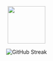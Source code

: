<div id="header" align="center">
  <img src="https://media.giphy.com/media/M9gbBd9nbDrOTu1Mqx/giphy.gif" width="100"/>

  ![GitHub Streak](http://github-readme-streak-stats.herokuapp.com?user=Avairon&theme=dark&background=000000)
  
</div>



